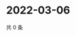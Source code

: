 # 2022-03-06

共 0 条

<!-- BEGIN WEIBO -->
<!-- 最后更新时间 Sun Mar 06 2022 14:17:06 GMT+0800 (China Standard Time) -->

<!-- END WEIBO -->
